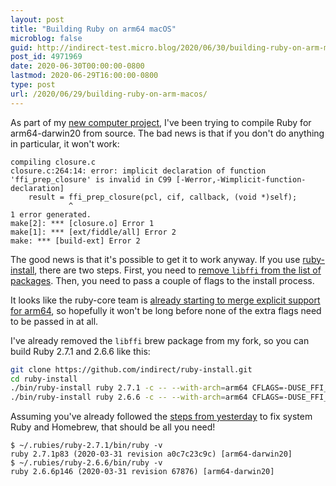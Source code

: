 ```yaml
---
layout: post
title: "Building Ruby on arm64 macOS"
microblog: false
guid: http://indirect-test.micro.blog/2020/06/30/building-ruby-on-arm-macos/
post_id: 4971969
date: 2020-06-30T00:00:00-0800
lastmod: 2020-06-29T16:00:00-0800
type: post
url: /2020/06/29/building-ruby-on-arm-macos/
---
```

As part of my [new computer project](/2020/06/29/symbol-_ffi_prep_closure-not-found/), I've been trying to compile Ruby for arm64-darwin20 from source. The bad news is that if you don't do anything in particular, it won't work:

```
compiling closure.c
closure.c:264:14: error: implicit declaration of function 'ffi_prep_closure' is invalid in C99 [-Werror,-Wimplicit-function-declaration]
    result = ffi_prep_closure(pcl, cif, callback, (void *)self);
             ^
1 error generated.
make[2]: *** [closure.o] Error 1
make[1]: *** [ext/fiddle/all] Error 2
make: *** [build-ext] Error 2
```

The good news is that it's possible to get it to work anyway. If you use [ruby-install](https://github.com/postmodern/ruby-install), there are two steps. First, you need to [remove `libffi` from the list of packages](https://github.com/indirect/ruby-install/commit/e0079f5354bb373bbd7ce361f72ffae9deba836f). Then, you need to pass a couple of flags to the install process.

It looks like the ruby-core team is [already starting to merge explicit support for arm64](https://github.com/ruby/ruby/commit/7cb8904a12c850ee30dcd67817fa2f9dc3fee813), so hopefully it won't be long before none of the extra flags need to be passed in at all.

I've already removed the `libffi` brew package from my fork, so you can build Ruby 2.7.1 and 2.6.6 like this:

```bash
git clone https://github.com/indirect/ruby-install.git
cd ruby-install
./bin/ruby-install ruby 2.7.1 -c -- --with-arch=arm64 CFLAGS=-DUSE_FFI_CLOSURE_ALLOC=1 
./bin/ruby-install ruby 2.6.6 -c -- --with-arch=arm64 CFLAGS=-DUSE_FFI_CLOSURE_ALLOC=1 
```

Assuming you've already followed the [steps from yesterday](/2020/06/29/symbol-_ffi_prep_closure-not-found/) to fix system Ruby and Homebrew, that should be all you need!

```
$ ~/.rubies/ruby-2.7.1/bin/ruby -v
ruby 2.7.1p83 (2020-03-31 revision a0c7c23c9c) [arm64-darwin20]
$ ~/.rubies/ruby-2.6.6/bin/ruby -v 
ruby 2.6.6p146 (2020-03-31 revision 67876) [arm64-darwin20]
```
